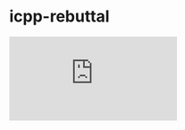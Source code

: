 # icpp-rebuttal
![contents](https://github.com/iwannalalala/icpp-rebuttal/blob/main/tc_stencil.pdf)
